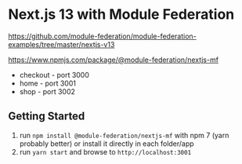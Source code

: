 # Next.js 13 with Module Federation

https://github.com/module-federation/module-federation-examples/tree/master/nextjs-v13

https://www.npmjs.com/package/@module-federation/nextjs-mf

- checkout - port 3000
- home - port 3001
- shop - port 3002

## Getting Started

1. run `npm install @module-federation/nextjs-mf` with npm 7 (yarn probably better) or install it directly in each folder/app
2. run `yarn start` and browse to `http://localhost:3001`
